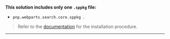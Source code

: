 **This solution includes only one `.sppkg` file:**
- `pnp.webparts.search.core.sppkg `.

> Refer to the [documentation](https://microsoft-search.github.io/pnp-modern-search-core-components/docs/sharepoint-webparts/installation) for the installation procedure.
____
